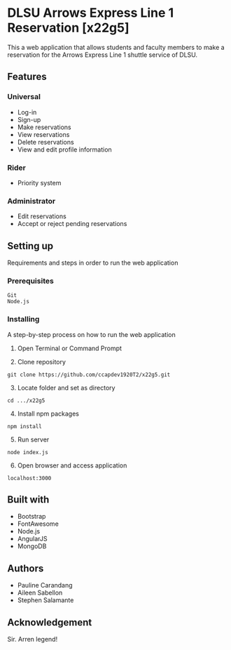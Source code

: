# DLSU Arrows Express Line 1 Reservation [x22g5]
This a web application that allows students and faculty members to make a reservation for the Arrows Express Line 1 shuttle service of DLSU.

## Features
### Universal
* Log-in
* Sign-up
* Make reservations
* View reservations
* Delete reservations
* View and edit profile information
### Rider
* Priority system
### Administrator
* Edit reservations
* Accept or reject pending reservations

## Setting up
Requirements and steps in order to run the web application

### Prerequisites
``````
Git
Node.js
``````

### Installing
A step-by-step process on how to run the web application

1. Open Terminal or Command Prompt

2. Clone repository
``````
git clone https://github.com/ccapdev1920T2/x22g5.git
``````

3. Locate folder and set as directory
``````
cd .../x22g5
``````

4. Install npm packages
``````
npm install
``````

5. Run server
``````
node index.js
``````

6. Open browser and access application
``````
localhost:3000
``````

## Built with
* Bootstrap
* FontAwesome
* Node.js
* AngularJS
* MongoDB

## Authors

* Pauline Carandang
* Aileen Sabellon
* Stephen Salamante

## Acknowledgement

Sir. Arren legend!
